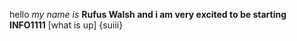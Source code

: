 hello *my name is* **Rufus Walsh and i am very excited to be starting INFO1111** [what is up] {suiii}
